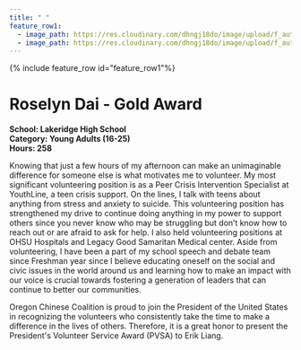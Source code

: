 ```yaml
---
title: " "
feature_row1:
  - image_path: https://res.cloudinary.com/dhngj18do/image/upload/f_auto,q_auto/v1/images/pvsa/2020_roselyn_dai
  - image_path: https://res.cloudinary.com/dhngj18do/image/upload/f_auto,q_auto/v1/images/activities/year_2020
---
```


{% include feature_row id="feature_row1"%}

# Roselyn Dai - Gold Award

**School: Lakeridge High School**  
**Category: Young Adults (16-25)**  
**Hours: 258**  

Knowing that just a few hours of my afternoon can make an unimaginable difference for someone else is what motivates me to volunteer. My most significant volunteering position is as a Peer Crisis Intervention Specialist at YouthLine, a teen crisis support. On the lines, I talk with teens about anything from stress and anxiety to suicide. This volunteering position has strengthened my drive to continue doing anything in my power to support others since you never know who may be struggling but don’t know how to reach out or are afraid to ask for help. I also held volunteering positions at OHSU Hospitals and Legacy Good Samaritan Medical center. Aside from volunteering, I have been a part of my school speech and debate team since Freshman year since I believe educating oneself on the social and civic issues in the world around us and learning how to make an impact with our voice is crucial towards fostering a generation of leaders that can continue to better our communities.

Oregon Chinese Coalition is proud to join the President of the United States in recognizing the volunteers who consistently take the time to make a difference in the lives of others. Therefore, it is a great honor to present the President's Volunteer Service Award (PVSA) to Erik Liang.
